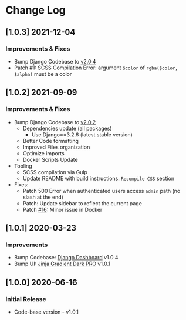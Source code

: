 # Change Log

## [1.0.3] 2021-12-04
### Improvements & Fixes

- Bump Django Codebase to [v2.0.4](https://github.com/app-generator/boilerplate-code-django-dashboard/releases)
- Patch #1: SCSS Compilation Error: argument `$color` of `rgba($color, $alpha)` must be a color 

## [1.0.2] 2021-09-09
### Improvements & Fixes

- Bump Django Codebase to [v2.0.2](https://github.com/app-generator/boilerplate-code-django-dashboard/releases)
  - Dependencies update (all packages)
    - Use Django==3.2.6 (latest stable version)
  - Better Code formatting
  - Improved Files organization
  - Optimize imports
  - Docker Scripts Update 
- Tooling
  - SCSS compilation via Gulp
  - Update README with build instructions: `Recompile CSS` section     
- Fixes: 
  - Patch 500 Error when authenticated users access `admin` path (no slash at the end)
  - Patch: Update sidebar to reflect the current page 
  - Patch [#16](https://github.com/app-generator/boilerplate-code-django-dashboard/issues/16): Minor issue in Docker 
  
## [1.0.1] 2020-03-23
### Improvements 

- Bump Codebase: [Django Dashboard](https://github.com/app-generator/boilerplate-code-django-dashboard) v1.0.4
- Bump UI: [Jinja Gradient Dark PRO](https://github.com/app-generator/jinja-gradient-dark-pro) v1.0.1

## [1.0.0] 2020-06-16
### Initial Release

- Code-base version - v1.0.1
